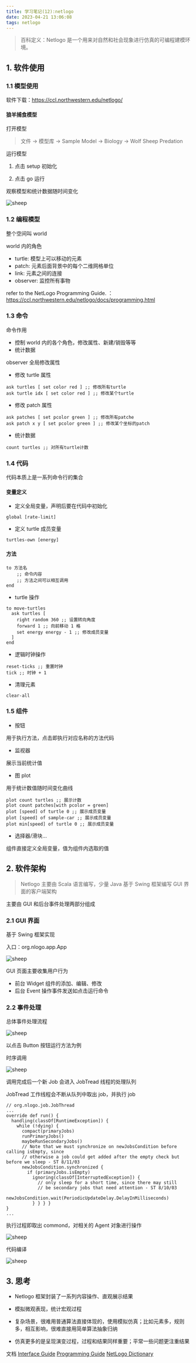 ```yaml
---
title: 学习笔记(12):netlogo
date: 2023-04-21 13:06:08
tags: netlogo
---
```


> 百科定义：Netlogo 是一个用来对自然和社会现象进行仿真的可编程建模环境。

## 1. 软件使用

### 1.1 模型使用

软件下载：https://ccl.northwestern.edu/netlogo/



#### 狼羊捕食模型

打开模型

> 文件 -> 模型库 -> Sample Model -> Biology -> Wolf Sheep Predation

运行模型

1. 点击 setup 初始化

2. 点击 go 运行

观察模型和统计数据随时间变化

![sheep](./netlogo/wolf_sheep.png)

<!-- more -->

### 1.2 编程模型

整个空间叫 world

world 内的角色

*  turtle: 模型上可以移动的元素 
*  patch: 元素后面背景中的每个二维网格单位
*  link: 元素之间的连接 	 
*  observer: 监控所有事物

refer to the NetLogo Programming Guide. ：https://ccl.northwestern.edu/netlogo/docs/programming.html

### 1.3 命令

命令作用

* 控制 world 内的各个角色，修改属性、新建/销毁等等
* 统计数据



observer 全局修改属性

* 修改 turtle 属性

```
ask turtles [ set color red ] ;; 修改所有turtle
ask turtle idx [ set color red ] ;; 修改某个turtle
```
* 修改 patch 属性

```
ask patches [ set pcolor green ] ;; 修改所有patche
ask patch x y [ set pcolor green ] ;; 修改某个坐标的patch
```
* 统计数据

```
count turtles ;; 对所有turtle计数
```

### 1.4 代码

代码本质上是一系列命令行的集合

#### 变量定义

* 定义全局变量，声明后要在代码中初始化

```
global [rate-limit]
```

* 定义 turtle 成员变量
```
turtles-own [energy]
```

#### 方法

```
to 方法名
	;; 命令内容
	;; 方法之间可以相互调用
end
```

* turtle 操作

```
to move-turtles
  ask turtles [
    right random 360 ;; 设置转向角度
    forward 1 ;; 向前移动 1 格
    set energy energy - 1 ;; 修改成员变量 
  ]
end
```

* 逻辑时钟操作

```
reset-ticks ;; 重置时钟
tick ;; 时钟 + 1 
```

* 清理元素

```
clear-all
```

### 1.5 组件

* 按钮

用于执行方法，点击即执行对应名称的方法代码

* 监视器

展示当前统计值

* 图 plot

用于统计数值随时间变化曲线

```
plot count turtles ;; 展示计数
plot count patches[with pcolor = green]
plot [speed] of turtle 0 ;; 展示成员变量
plot [speed] of sample-car ;; 展示成员变量
plot min[speed] of turtle 0 ;; 展示成员变量
```

* 选择器/滑块...

组件直接定义全局变量，值为组件内选取的值



## 2. 软件架构

> Netlogo 主要由 Scala 语言编写，少量 Java
> 基于 Swing 框架编写 GUI 界面的客户端架构

主要由 GUI 和后台事件处理两部分组成

### 2.1 GUI 界面

基于 Swing 框架实现

入口：org.nlogo.app.App

![sheep](./netlogo/GUI.png)



GUI 页面主要收集用户行为

* 前台 Widget 组件的添加、编辑、修改
* 后台 Event 操作事件发送如点击运行命令



### 2.2 事件处理

总体事件处理流程

![sheep](./netlogo/event.png)

以点击 Button 按钮运行方法为例

时序调用

![sheep](./netlogo/buttonClick.png)

调用完成后一个新 Job 会进入 JobTread 线程的处理队列

JobTread 工作线程会不断从队列中取出 job，并执行 job

```
// org.nlogo.job.JobThread
...
override def run() {
  handling(classOf[RuntimeException]) {
    while (!dying) {
      compact(primaryJobs)
      runPrimaryJobs()
      maybeRunSecondaryJobs()
      // Note that we must synchronize on newJobsCondition before calling isEmpty, since
      // otherwise a job could get added after the empty check but before we sleep - ST 8/11/03
      newJobsCondition.synchronized {
        if (primaryJobs.isEmpty)
          ignoring(classOf[InterruptedException]) {
            // only sleep for a short time, since there may still
            // be secondary jobs that need attention - ST 8/10/03
            newJobsCondition.wait(PeriodicUpdateDelay.DelayInMilliseconds)
          } } } }
}
...
```

执行过程即取出 commond，对相关的 Agent 对象进行操作



![sheep](./netlogo/run.png)



代码编译

![sheep](./netlogo/compile.png)



## 3. 思考

* Netlogo 框架封装了一系列内容操作、直观展示结果
* 模拟微观表现，统计宏观过程
* 复杂场景，很难用普通算法直接体现的，使用模拟仿真；比如元素多，规则多，相互影响，很难直接用简单算法抽象归纳

* 仿真更多的是呈现演变过程，过程和结果同样重要；平常一些问题更注重结果





文档
[Interface Guide](https://ccl.northwestern.edu/netlogo/docs/interface.html)
[Programming Guide](https://ccl.northwestern.edu/netlogo/docs/programming.html)
[NetLogo Dictionary](https://ccl.northwestern.edu/netlogo/docs/dictionary.html)
